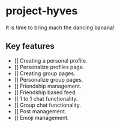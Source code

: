 # project-hyves

It is time to bring mach the dancing banana!

## Key features

- [] Creating a personal profile.
- [] Personalize profiles page.
- [] Creating group pages.
- [] Personalize group pages.
- [] Friendship management.
- [] Friendship based feed.
- [] 1 to 1 chat functionality.
- [] Group chat functionality.
- [] Post management.
- [] Emoji management.
